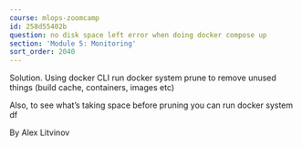 ```yaml
---
course: mlops-zoomcamp
id: 258d55402b
question: no disk space left error when doing docker compose up
section: 'Module 5: Monitoring'
sort_order: 2040
---
```


Solution. Using docker CLI run docker system prune to remove unused things (build cache, containers, images etc)

Also, to see what’s taking space before pruning you can run docker system df

By Alex Litvinov

